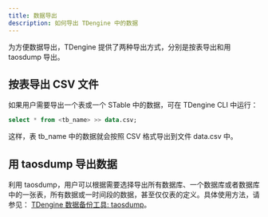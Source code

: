 ```yaml
---
title: 数据导出
description: 如何导出 TDengine 中的数据
---
```


为方便数据导出，TDengine 提供了两种导出方式，分别是按表导出和用 taosdump 导出。

## 按表导出 CSV 文件

如果用户需要导出一个表或一个 STable 中的数据，可在 TDengine CLI 中运行：

```sql
select * from <tb_name> >> data.csv;
```

这样，表 tb_name 中的数据就会按照 CSV 格式导出到文件 data.csv 中。

## 用 taosdump 导出数据

利用 taosdump，用户可以根据需要选择导出所有数据库、一个数据库或者数据库中的一张表，所有数据或一时间段的数据，甚至仅仅表的定义。具体使用方法，请参见：
[TDengine 数据备份工具: taosdump](/reference/taosdump)。

